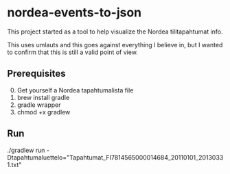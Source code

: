 nordea-events-to-json
=====================

This project started as a tool to help visualize the Nordea tilitapahtumat info.

This uses umlauts and this goes against everything I believe in, but I wanted to confirm
that this is still a valid point of view.

## Prerequisites

0. Get yourself a Nordea tapahtumalista file
1. brew install gradle
2. gradle wrapper
3. chmod +x gradlew

## Run

./gradlew run -Dtapahtumaluettelo="Tapahtumat_FI7814565000014684_20110101_20130331.txt"
